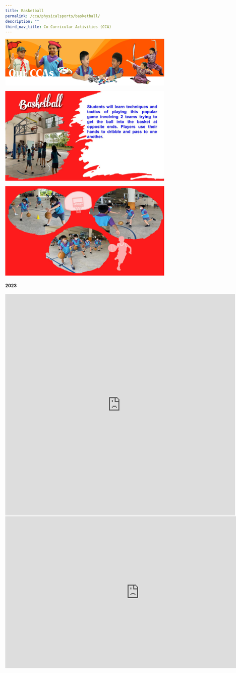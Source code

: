 ```yaml
---
title: Basketball
permalink: /cca/physicalsports/basketball/
description: ""
third_nav_title: Co Curricular Activities (CCA)
---
```

![](/images/CCAbanner.png)

![](/images/CCA2022/CCA-Basketball1.jpg)

![](/images/CCA2022/CCA-Basketball2.jpg)

#### 2023
<iframe allowfullscreen="true" height="700" width="729" frameborder="0" src="https://docs.google.com/presentation/d/e/2PACX-1vTJjuI8HJqAqQVWdevx9isgl7MEWZ8VuVsx2svWHwoft_rGWeEa18_Ai8_iUDgXkc8EOGNKz54yc99W/embed?start=true&amp;loop=true&amp;delayms=3000"></iframe>

<iframe title="2023 Bball" allowfullscreen="" allow="autoplay; fullscreen; picture-in-picture" frameborder="0" height="480" width="848" src="https://player.vimeo.com/video/797578946?h=8620e4a9c3&amp;badge=0&amp;autopause=0&amp;player_id=0&amp;app_id=58479"></iframe>